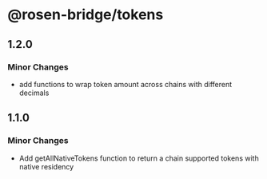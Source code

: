 # @rosen-bridge/tokens

## 1.2.0

### Minor Changes

- add functions to wrap token amount across chains with different decimals

## 1.1.0

### Minor Changes

- Add getAllNativeTokens function to return a chain supported tokens with native residency
